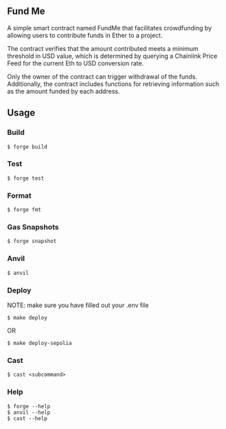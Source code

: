 ## Fund Me

A simple smart contract named FundMe that facilitates crowdfunding by allowing users to contribute funds in Ether to a project.

The contract verifies that the amount contributed meets a minimum threshold in USD value, which is determined by querying a Chainlink Price Feed for the current Eth to USD conversion rate.

Only the owner of the contract can trigger withdrawal of the funds. Additionally, the contract includes functions for retrieving information such as the amount funded by each address.

## Usage

### Build

```shell
$ forge build
```

### Test

```shell
$ forge test
```

### Format

```shell
$ forge fmt
```

### Gas Snapshots

```shell
$ forge snapshot
```

### Anvil

```shell
$ anvil
```

### Deploy

NOTE: make sure you have filled out your .env file

```shell
$ make deploy
```

OR

```shell
$ make deploy-sepolia
```

### Cast

```shell
$ cast <subcommand>
```

### Help

```shell
$ forge --help
$ anvil --help
$ cast --help
```
